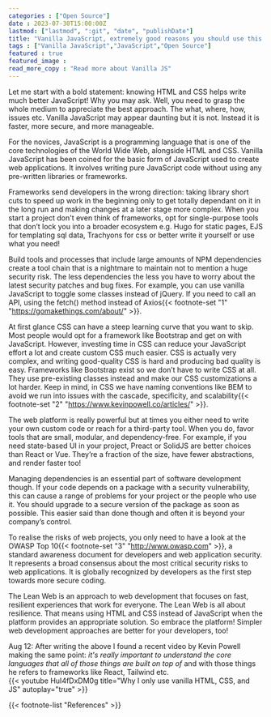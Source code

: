 ```yaml
---
categories : ["Open Source"]
date : 2023-07-30T15:00:00Z
lastmod: ["lastmod", ":git", "date", "publishDate"]
title: "Vanilla JavaScript, extremely good reasons you should use this to create a lean web!"
tags : ["Vanilla JavaScript","JavaScript","Open Source"]
featured : true
featured_image :
read_more_copy : "Read more about Vanilla JS"
---
```


Let me start with a bold statement: knowing HTML and CSS helps write much better JavaScript! Why you may ask.  Well, you need to grasp the whole medium to appreciate the best approach. The what, where, how, issues etc. Vanilla JavaScript may appear daunting but it is not. Instead it is faster, more secure, and more manageable. 

For the novices, JavaScript is a programming language that is one of the core technologies of the World Wide Web, alongside HTML and CSS. Vanilla JavaScript has been coined for the basic form of JavaScript used to create web applications. It involves writing pure JavaScript code without using any pre-written libraries or frameworks. 

Frameworks send developers in the wrong direction: taking library short cuts to speed up work in the beginning only to get totally dependant on it in the long run and making changes at a later stage more complex. When you start a project don't even think of frameworks, opt for single-purpose tools that don’t lock you into a broader ecosystem e.g. Hugo for static pages, EJS for templating sql data, Trachyons for css or better write it yourself or use what you need!

Build tools and processes that include large amounts of NPM dependencies create a tool chain that is a nightmare to maintain not to mention a huge security risk. The less dependencies the less you have to worry about the latest security patches and bug fixes. For example, you can use vanilla JavaScript to toggle some classes instead of jQuery. If you need to call an API, using the fetch() method instead of Axios{{< footnote-set "1" "https://gomakethings.com/about/" >}}. 

At first glance CSS can have a steep learning curve that you want to skip. Most people would opt for a framework like Bootstrap and get on with JavaScript. However, investing time in CSS can reduce your JavaScript effort a lot and create custom CSS much easier. CSS is actually very complex, and writing good-quality CSS is hard and producing bad quality is easy. Frameworks like Bootstrap exist so we don’t have to write CSS at all. They use pre-existing classes instead and make our CSS customizations a lot harder. Keep in mind, in CSS we have naming conventions like BEM to avoid we run into issues with the cascade, specificity, and scalability{{< footnote-set "2" "https://www.kevinpowell.co/articles/" >}}. 

The web platform is really powerful but at times you either need to write your own custom code or reach for a third-party tool. When you do, favor tools that are small, modular, and dependency-free. For example, if you need state-based UI in your project, Preact or SolidJS are better choices than React or Vue. They’re a fraction of the size, have fewer abstractions, and render faster too!

Managing dependencies is an essential part of software development though. If your code depends on a package with a security vulnerability, this can cause a range of problems for your project or the people who use it. You should upgrade to a secure version of the package as soon as possible. This easier said than done though and often it is beyond your company’s control.

To realise the risks of web projects, you only need to have a look at the OWASP Top 10{{< footnote-set "3" "http://www.owasp.com" >}}, a standard awareness document for developers and web application security. It represents a broad consensus about the most critical security risks to web applications. It is globally recognized by developers as the first step towards more secure coding. 

The Lean Web is an approach to web development that focuses on fast, resilient experiences that work for everyone.  The Lean Web is all about resilience. That means using HTML and CSS instead of JavaScript when the platform provides an appropriate solution. So embrace the platform! Simpler web development approaches are better for your developers, too!

Aug 12: After writing the above I found a recent video by Kevin Powell making the same point: *it's really important to understand the core languages that all of those things are built on top of* and with those things he refers to frameworks like React, Tailwind etc.  
{{< youtube HuI4fDxDM0g title="Why I only use vanilla HTML, CSS, and JS" autoplay="true" >}}

{{< footnote-list "References" >}}